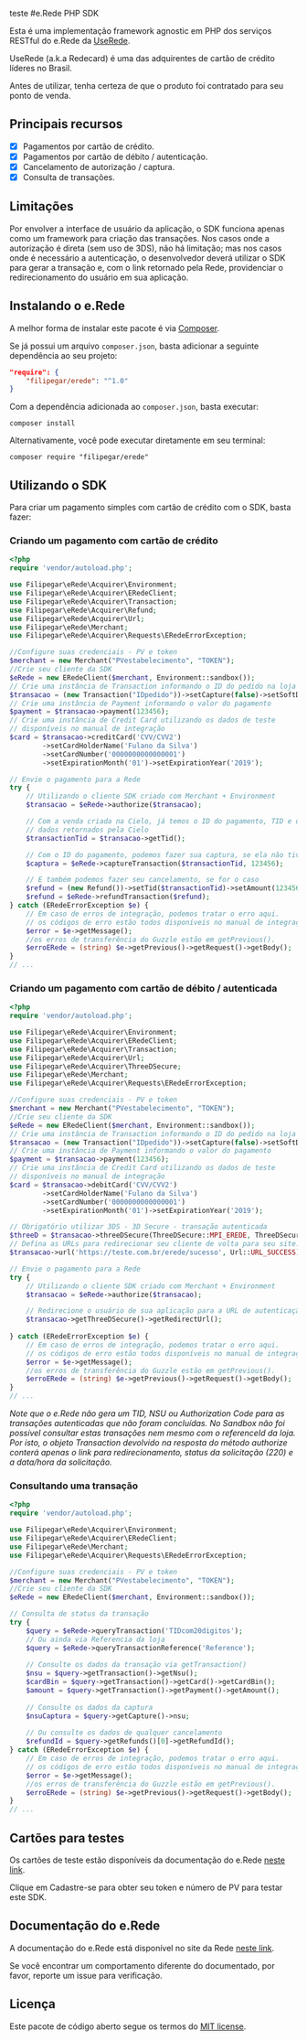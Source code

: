 teste #e.Rede PHP SDK

Esta é uma implementação framework agnostic em PHP dos serviços RESTful do e.Rede da [UseRede](https://www.userede.com.br/desenvolvedores/pt/produto/e-Rede#documentacao).

UseRede (a.k.a Redecard) é uma das adquirentes de cartão de crédito líderes no Brasil.

Antes de utilizar, tenha certeza de que o produto foi contratado para seu ponto de venda.

## Principais recursos

* [x] Pagamentos por cartão de crédito.
* [x] Pagamentos por cartão de débito / autenticação.
* [x] Cancelamento de autorização / captura.
* [x] Consulta de transações.

## Limitações

Por envolver a interface de usuário da aplicação, o SDK funciona apenas como um framework para criação das transações. 
Nos casos onde a autorização é direta (sem uso de 3DS), não há limitação; mas nos casos onde é necessário a autenticação,
o desenvolvedor deverá utilizar o SDK para gerar a transação e, com o link retornado pela Rede, providenciar o 
redirecionamento do usuário em sua aplicação.

## Instalando o e.Rede

A melhor forma de instalar este pacote é via [Composer](http://getcomposer.org).

Se já possui um arquivo `composer.json`, basta adicionar a seguinte dependência ao seu projeto:

```json
"require": {
    "filipegar/erede": "^1.0"
}
```

Com a dependência adicionada ao `composer.json`, basta executar:

```
composer install
```

Alternativamente, você pode executar diretamente em seu terminal:

```
composer require "filipegar/erede"
```

## Utilizando o SDK

Para criar um pagamento simples com cartão de crédito com o SDK, basta fazer:

### Criando um pagamento com cartão de crédito

```php
<?php
require 'vendor/autoload.php';

use Filipegar\eRede\Acquirer\Environment;
use Filipegar\eRede\Acquirer\ERedeClient;
use Filipegar\eRede\Acquirer\Transaction;
use Filipegar\eRede\Acquirer\Refund;
use Filipegar\eRede\Acquirer\Url;
use Filipegar\eRede\Merchant;
use Filipegar\eRede\Acquirer\Requests\ERedeErrorException;

//Configure suas credenciais - PV e token
$merchant = new Merchant("PVestabelecimento", "TOKEN");
//Crie seu cliente da SDK
$eRede = new ERedeClient($merchant, Environment::sandbox());
// Crie uma instância de Transaction informando o ID do pedido na loja
$transacao = (new Transaction("IDpedido"))->setCapture(false)->setSoftDescriptor('PEDIDO 12345');
// Crie uma instância de Payment informando o valor do pagamento
$payment = $transacao->payment(123456);
// Crie uma instância de Credit Card utilizando os dados de teste
// disponíveis no manual de integração
$card = $transacao->creditCard('CVV/CVV2')
        ->setCardHolderName('Fulano da Silva')
        ->setCardNumber('0000000000000001')
        ->setExpirationMonth('01')->setExpirationYear('2019');

// Envie o pagamento para a Rede
try {
    // Utilizando o cliente SDK criado com Merchant + Environment
    $transacao = $eRede->authorize($transacao);

    // Com a venda criada na Cielo, já temos o ID do pagamento, TID e demais
    // dados retornados pela Cielo
    $transactionTid = $transacao->getTid();

    // Com o ID do pagamento, podemos fazer sua captura, se ela não tiver sido capturada ainda
    $captura = $eRede->captureTransaction($transactionTid, 123456);

    // E também podemos fazer seu cancelamento, se for o caso
    $refund = (new Refund())->setTid($transactionTid)->setAmount(123456)->url('CALLBACKurl', URL::URL_CALLBACK);
    $refund = $eRede->refundTransaction($refund);
} catch (ERedeErrorException $e) {
    // Em caso de erros de integração, podemos tratar o erro aqui.
    // os códigos de erro estão todos disponíveis no manual de integração.
    $error = $e->getMessage();
    //os erros de transferência do Guzzle estão em getPrevious().
    $erroERede = (string) $e->getPrevious()->getRequest()->getBody();
}
// ...
```

### Criando um pagamento com cartão de débito / autenticada

```php
<?php
require 'vendor/autoload.php';

use Filipegar\eRede\Acquirer\Environment;
use Filipegar\eRede\Acquirer\ERedeClient;
use Filipegar\eRede\Acquirer\Transaction;
use Filipegar\eRede\Acquirer\Url;
use Filipegar\eRede\Acquirer\ThreeDSecure;
use Filipegar\eRede\Merchant;
use Filipegar\eRede\Acquirer\Requests\ERedeErrorException;

//Configure suas credenciais - PV e token
$merchant = new Merchant("PVestabelecimento", "TOKEN");
//Crie seu cliente da SDK
$eRede = new ERedeClient($merchant, Environment::sandbox());
// Crie uma instância de Transaction informando o ID do pedido na loja
$transacao = (new Transaction("IDpedido"))->setCapture(false)->setSoftDescriptor('PEDIDO 12345');
// Crie uma instância de Payment informando o valor do pagamento
$payment = $transacao->payment(123456);
// Crie uma instância de Credit Card utilizando os dados de teste
// disponíveis no manual de integração
$card = $transacao->debitCard('CVV/CVV2')
        ->setCardHolderName('Fulano da Silva')
        ->setCardNumber('0000000000000001')
        ->setExpirationMonth('01')->setExpirationYear('2019');

// Obrigatório utilizar 3DS - 3D Secure - transação autenticada
$threeD = $transacao->threeDSecure(ThreeDSecure::MPI_EREDE, ThreeDSecure::FAILURE_DECLINE)->setUserAgent('USER_AGENT_string');
// Defina as URLs para redirecionar seu cliente de volta para seu site.
$transacao->url('https://teste.com.br/erede/sucesso', Url::URL_SUCCESS)->url('https://teste.com.br/erede/falha', Url::URL_FAILURE);

// Envie o pagamento para a Rede
try {
    // Utilizando o cliente SDK criado com Merchant + Environment
    $transacao = $eRede->authorize($transacao);

    // Redirecione o usuário de sua aplicação para a URL de autenticação.
    $transacao->getThreeDSecure()->getRedirectUrl();
    
} catch (ERedeErrorException $e) {
    // Em caso de erros de integração, podemos tratar o erro aqui.
    // os códigos de erro estão todos disponíveis no manual de integração.
    $error = $e->getMessage();
    //os erros de transferência do Guzzle estão em getPrevious().
    $erroERede = (string) $e->getPrevious()->getRequest()->getBody();
}
// ...
```
*Note que o e.Rede não gera um TID, NSU ou Authorization Code para as transações autenticadas que não foram concluídas.
No Sandbox não foi possível consultar estas transações nem mesmo com o referenceId da loja. Por isto, o objeto Transaction
devolvido na resposta do método authorize conterá apenas o link para redirecionamento, status da solicitação (220) e a data/hora da solicitação.*

### Consultando uma transação
 
 ```php
 <?php
 require 'vendor/autoload.php';
 
 use Filipegar\eRede\Acquirer\Environment;
 use Filipegar\eRede\Acquirer\ERedeClient;
 use Filipegar\eRede\Merchant;
 use Filipegar\eRede\Acquirer\Requests\ERedeErrorException;
 
 //Configure suas credenciais - PV e token
 $merchant = new Merchant("PVestabelecimento", "TOKEN");
 //Crie seu cliente da SDK
 $eRede = new ERedeClient($merchant, Environment::sandbox());

 // Consulta de status da transação
 try {
     $query = $eRede->queryTransaction('TIDcom20digitos');
     // Ou ainda via Referencia da loja
     $query = $eRede->queryTransactionReference('Reference');
     
     // Consulte os dados da transação via getTransaction()
     $nsu = $query->getTransaction()->getNsu();
     $cardBin = $query->getTransaction()->getCard()->getCardBin();
     $amount = $query->getTransaction()->getPayment()->getAmount();
     
     // Consulte os dados da captura
     $nsuCaptura = $query->getCapture()->nsu;
     
     // Ou consulte os dados de qualquer cancelamento
     $refundId = $query->getRefunds()[0]->getRefundId();
 } catch (ERedeErrorException $e) {
     // Em caso de erros de integração, podemos tratar o erro aqui.
     // os códigos de erro estão todos disponíveis no manual de integração.
     $error = $e->getMessage();
     //os erros de transferência do Guzzle estão em getPrevious().
     $erroERede = (string) $e->getPrevious()->getRequest()->getBody();
 }
 // ...
 ```
 
 ## Cartões para testes
 
 Os cartões de teste estão disponíveis da documentação do e.Rede [neste link](https://www.userede.com.br/desenvolvedores/pt/produto/e-Rede#tutorial-cartao).
 
 Clique em Cadastre-se para obter seu token e número de PV para testar este SDK.
 
 ## Documentação do e.Rede
 
 A documentação do e.Rede está disponível no site da Rede [neste link](https://www.userede.com.br/desenvolvedores/pt/produto/e-Rede#documentacao).
 
 Se você encontrar um comportamento diferente do documentado, por favor, reporte um issue para verificação.
 
 ## Licença
 
 Este pacote de código aberto segue os termos do [MIT license](https://opensource.org/licenses/MIT).

